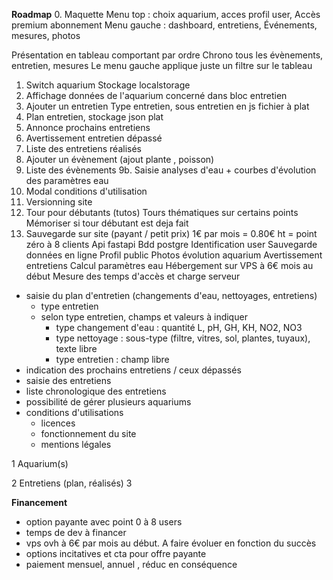 **Roadmap**
0. Maquette
Menu top : choix aquarium, acces profil user,
Accès premium abonnement
Menu gauche : dashboard, entretiens,
Événements, mesures, photos

Présentation en tableau comportant par ordre
Chrono tous les évènements, entretien, mesures
Le menu gauche applique juste un filtre sur le 
tableau


1. Switch aquarium
Stockage localstorage
2. Affichage données de l'aquarium concerné dans bloc entretien
3. Ajouter un entretien
Type entretien, sous entretien en js fichier à plat
4. Plan entretien, stockage json plat
5. Annonce prochains entretiens
6. Avertissement entretien dépassé
7. Liste des entretiens réalisés
8. Ajouter un évènement (ajout plante , poisson)
9. Liste des évènements
9b. Saisie analyses d'eau + courbes d'évolution des paramètres eau
10. Modal conditions d'utilisation
11. Versionning site
12. Tour pour débutants (tutos)
Tours thématiques sur certains points
Mémoriser si tour débutant est deja fait
13. Sauvegarde sur site (payant / petit prix)
1€ par mois = 0.80€ ht = point zéro à 8 clients
Api fastapi
Bdd postgre
Identification user
Sauvegarde données en ligne
Profil public
Photos évolution aquarium
Avertissement entretiens
Calcul paramètres eau
Hébergement sur VPS à 6€ mois au début
Mesure des temps d'accès et charge serveur

- saisie du plan d'entretien (changements d'eau, nettoyages, entretiens)
  - type entretien
  - selon type entretien, champs et valeurs à indiquer
    - type changement d'eau : quantité L, pH, GH, KH, NO2, NO3
    - type nettoyage : sous-type (filtre, vitres, sol, plantes, tuyaux), texte libre
    - type entretien : champ libre
- indication des prochains entretiens / ceux dépassés
- saisie des entretiens
- liste chronologique des entretiens
- possibilité de gérer plusieurs aquariums
- conditions d'utilisations
  - licences
  - fonctionnement du site
  - mentions légales

1 Aquarium(s)
   
2 Entretiens (plan, réalisés)
3

**Financement**
- option payante avec point 0 à 8 users
- temps de dev à financer
- vps ovh à 6€ par mois au début. A faire évoluer en fonction du succès
- options incitatives et cta pour offre payante
- paiement mensuel, annuel , réduc en conséquence
